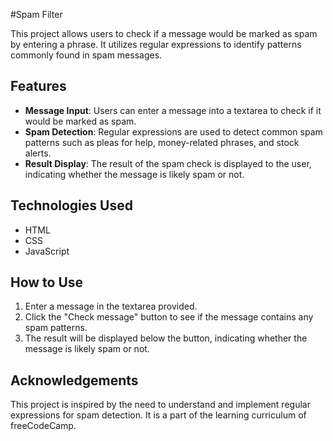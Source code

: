 #Spam Filter

This project allows users to check if a message would be marked as spam by entering a phrase. It utilizes regular expressions to identify patterns commonly found in spam messages.

## Features

- **Message Input**: Users can enter a message into a textarea to check if it would be marked as spam.
- **Spam Detection**: Regular expressions are used to detect common spam patterns such as pleas for help, money-related phrases, and stock alerts.
- **Result Display**: The result of the spam check is displayed to the user, indicating whether the message is likely spam or not.

## Technologies Used

- HTML
- CSS
- JavaScript

## How to Use

1. Enter a message in the textarea provided.
2. Click the "Check message" button to see if the message contains any spam patterns.
3. The result will be displayed below the button, indicating whether the message is likely spam or not.

## Acknowledgements

This project is inspired by the need to understand and implement regular expressions for spam detection. It is a part of the learning curriculum of freeCodeCamp.

